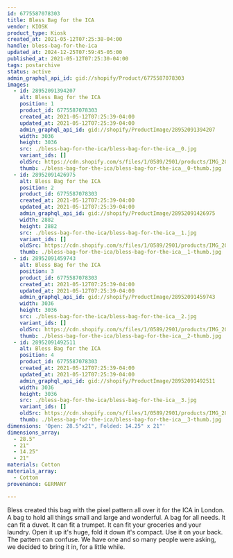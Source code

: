 ```yaml
---
id: 6775587078303
title: Bless Bag for the ICA
vendor: KIOSK
product_type: Kiosk
created_at: 2021-05-12T07:25:38-04:00
handle: bless-bag-for-the-ica
updated_at: 2024-12-25T07:59:45-05:00
published_at: 2021-05-12T07:25:30-04:00
tags: postarchive
status: active
admin_graphql_api_id: gid://shopify/Product/6775587078303
images:
  - id: 28952091394207
    alt: Bless Bag for the ICA
    position: 1
    product_id: 6775587078303
    created_at: 2021-05-12T07:25:39-04:00
    updated_at: 2021-05-12T07:25:39-04:00
    admin_graphql_api_id: gid://shopify/ProductImage/28952091394207
    width: 3036
    height: 3036
    src: ./bless-bag-for-the-ica/bless-bag-for-the-ica__0.jpg
    variant_ids: []
    oldSrc: https://cdn.shopify.com/s/files/1/0589/2901/products/IMG_20200107_150045.jpg?v=1620818739
    thumb: ./bless-bag-for-the-ica/bless-bag-for-the-ica__0-thumb.jpg
  - id: 28952091426975
    alt: Bless Bag for the ICA
    position: 2
    product_id: 6775587078303
    created_at: 2021-05-12T07:25:39-04:00
    updated_at: 2021-05-12T07:25:39-04:00
    admin_graphql_api_id: gid://shopify/ProductImage/28952091426975
    width: 2882
    height: 2882
    src: ./bless-bag-for-the-ica/bless-bag-for-the-ica__1.jpg
    variant_ids: []
    oldSrc: https://cdn.shopify.com/s/files/1/0589/2901/products/IMG_20200107_150123.jpg?v=1620818739
    thumb: ./bless-bag-for-the-ica/bless-bag-for-the-ica__1-thumb.jpg
  - id: 28952091459743
    alt: Bless Bag for the ICA
    position: 3
    product_id: 6775587078303
    created_at: 2021-05-12T07:25:39-04:00
    updated_at: 2021-05-12T07:25:39-04:00
    admin_graphql_api_id: gid://shopify/ProductImage/28952091459743
    width: 3036
    height: 3036
    src: ./bless-bag-for-the-ica/bless-bag-for-the-ica__2.jpg
    variant_ids: []
    oldSrc: https://cdn.shopify.com/s/files/1/0589/2901/products/IMG_20200107_150253.jpg?v=1620818739
    thumb: ./bless-bag-for-the-ica/bless-bag-for-the-ica__2-thumb.jpg
  - id: 28952091492511
    alt: Bless Bag for the ICA
    position: 4
    product_id: 6775587078303
    created_at: 2021-05-12T07:25:39-04:00
    updated_at: 2021-05-12T07:25:39-04:00
    admin_graphql_api_id: gid://shopify/ProductImage/28952091492511
    width: 3036
    height: 3036
    src: ./bless-bag-for-the-ica/bless-bag-for-the-ica__3.jpg
    variant_ids: []
    oldSrc: https://cdn.shopify.com/s/files/1/0589/2901/products/IMG_20200106_220207.jpg?v=1620818739
    thumb: ./bless-bag-for-the-ica/bless-bag-for-the-ica__3-thumb.jpg
dimensions: 'Open: 28.5"x21", Folded: 14.25" x 21"'
dimensions_array:
  - 28.5"
  - 21"
  - 14.25"
  - 21"
materials: Cotton
materials_array:
  - Cotton
provenance: GERMANY

---
```


Bless created this bag with the pixel pattern all over it for the ICA in London. A bag to hold all things small and large and wonderful. A bag for all needs. It can fit a duvet. It can fit a trumpet. It can fit your groceries and your laundry. Open it up it's huge, fold it down it's compact. Use it on your back. The pattern can confuse. We have one and so many people were asking, we decided to bring it in, for a little while.